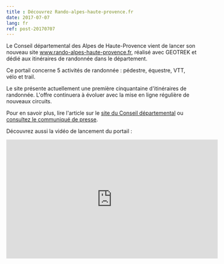 ```yaml
---
title : Découvrez Rando-alpes-haute-provence.fr
date: 2017-07-07
lang: fr
ref: post-20170707
---
```


Le Conseil départemental des Alpes de Haute-Provence vient de lancer son nouveau site <a href="http://www.rando-alpes-haute-provence.fr" target="_blank">www.rando-alpes-haute-provence.fr</a>, réalisé avec GEOTREK et dédié aux itinéraires de randonnée dans le département. 

Ce portail concerne 5 activités de randonnée : pédestre, équestre, VTT, vélo et trail.

Le site présente actuellement une première cinquantaine d'itinéraires de randonnée. L'offre continuera à évoluer avec la mise en ligne régulière de nouveaux circuits.

Pour en savoir plus, lire l'article sur le <a href="http://www.mondepartement04.fr/toute-lactualite/decouvrez-rando-alpes-provencefr.html" target="_blank">site du Conseil départemental</a> ou <a href="http://geotrek.ecrins-parcnational.fr/ressources/presentations/2017-07-CP-lancement-rando-alpes-haute-provence-fr.pdf" target="_blank">consultez le communiqué de presse</a>.

Découvrez aussi la vidéo de lancement du portail : 

<iframe width="560" height="315" src="https://www.youtube.com/embed/iUNy6yj01w0" frameborder="0" allowfullscreen></iframe>
